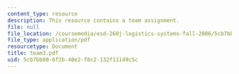 ```yaml
---
content_type: resource
description: This resource contains a team assignment.
file: null
file_location: /coursemedia/esd-260j-logistics-systems-fall-2006/5cb7bb806f2b40e2f8c2132f11149c5c_team3.pdf
file_type: application/pdf
resourcetype: Document
title: team3.pdf
uid: 5cb7bb80-6f2b-40e2-f8c2-132f11149c5c
---
```

